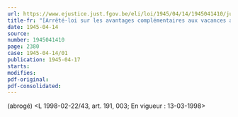 ```yaml
---
url: https://www.ejustice.just.fgov.be/eli/loi/1945/04/14/1945041410/justel
title-fr: "[Arrêté-loi sur les avantages complémentaires aux vacances annuelles des ouvriers mineurs des charbonnages.] <ARN8 23-10-1978, art. 1> (NOTE : Consultation des versions antérieures à partir du 16-12-1978 et mise à jour au 03-03-1998)"
date: 1945-04-14
source:
number: 1945041410
page: 2380
case: 1945-04-14/01
publication: 1945-04-17
starts:
modifies:
pdf-original:
pdf-consolidated:
---
```


(abrogé) <L 1998-02-22/43, art. 191, 003;  En vigueur :  13-03-1998>

